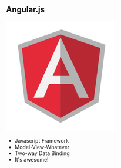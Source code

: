 ## Angular.js

<img src="img/angularjs-logo.png" width="300px" height="300px" /> 

* Javascript Framework
* Model-View-Whatever
* Two-way Data Binding
* It's awesome!
